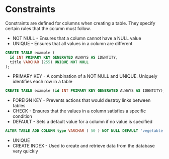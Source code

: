 # Constraints

Constraints are defined for columns when creating a table. They specify certain rules that the column must follow.

- NOT NULL - Ensures that a column cannot have a NULL value
- UNIQUE - Ensures that all values in a column are different
```sql
CREATE TABLE example (
  id INT PRIMARY KEY GENERATED ALWAYS AS IDENTITY,
  title VARCHAR (255) UNIQUE NOT NULL 
);
```
- PRIMARY KEY - A combination of a NOT NULL and UNIQUE. Uniquely identifies each row in a table
```sql
CREATE TABLE example (id INT PRIMARY KEY GENERATED ALWAYS AS IDENTITY);
```
- FOREIGN KEY - Prevents actions that would destroy links between tables
- CHECK - Ensures that the values in a column satisfies a specific condition
- DEFAULT - Sets a default value for a column if no value is specified
```sql
ALTER TABLE ADD COLUMN type VARCHAR ( 50 ) NOT NULL DEFAULT 'vegetable';
```
- UNIQUE
- CREATE INDEX - Used to create and retrieve data from the database very quickly
